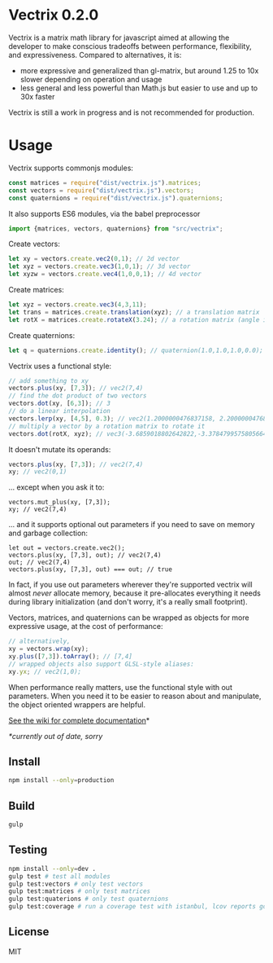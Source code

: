 Vectrix 0.2.0
=============
Vectrix is a matrix math library for javascript aimed at allowing the developer
to make conscious tradeoffs between performance, flexibility, and expressiveness. 
Compared to alternatives, it is:

* more expressive and generalized than gl-matrix, but around 1.25 to 10x slower depending on operation and usage
* less general and less powerful than Math.js but easier to use and up to 30x faster

Vectrix is still a work in progress and is not recommended for production.

Usage
=====
Vectrix supports commonjs modules:
```javascript
const matrices = require("dist/vectrix.js").matrices;
const vectors = require("dist/vectrix.js").vectors;
const quaternions = require("dist/vectrix.js").quaternions;
```

It also supports ES6 modules, via the babel preprocessor
```javascript
import {matrices, vectors, quaternions} from "src/vectrix";
```

Create vectors:
```javascript
let xy = vectors.create.vec2(0,1); // 2d vector
let xyz = vectors.create.vec3(1,0,1); // 3d vector
let xyzw = vectors.create.vec4(1,0,0,1); // 4d vector
```

Create matrices:
```javascript
let xyz = vectors.create.vec3(4,3,11);
let trans = matrices.create.translation(xyz); // a translation matrix
let rotX = matrices.create.rotateX(3.24); // a rotation matrix (angle in radians)
```

Create quaternions:
```javascript
let q = quaternions.create.identity(); // quaternion(1.0,1.0,1.0,0.0);
```

Vectrix uses a functional style:
```javascript
// add something to xy
vectors.plus(xy, [7,3]); // vec2(7,4)
// find the dot product of two vectors
vectors.dot(xy, [6,3]); // 3
// do a linear interpolation
vectors.lerp(xy, [4,5], 0.3); // vec2(1.2000000476837158, 2.200000047683716)
// multiply a vector by a rotation matrix to rotate it
vectors.dot(rotX, xyz); // vec3(-3.6859018802642822,-3.3784799575805664,11)
```

It doesn't mutate its operands:
```javascript
vectors.plus(xy, [7,3]); // vec2(7,4)
xy; // vec2(0,1)
```

... except when you ask it to:
```
vectors.mut_plus(xy, [7,3]);
xy; // vec2(7,4)
```

... and it supports optional out parameters if you need to save on memory and garbage collection:
```
let out = vectors.create.vec2();
vectors.plus(xy, [7,3], out); // vec2(7,4)
out; // vec2(7,4)
vectors.plus(xy, [7,3], out) === out; // true
```

In fact, if you use out parameters wherever they're supported vectrix will almost _never_ allocate memory, because it pre-allocates everything it needs during library initialization (and don't worry, it's a really small footprint).

Vectors, matrices, and quaternions can be wrapped as objects for more expressive usage,
at the cost of performance:
```javascript
// alternatively,
xy = vectors.wrap(xy);
xy.plus([7,3]).toArray(); // [7,4]
// wrapped objects also support GLSL-style aliases: 
xy.yx; // vec2(1,0);
```

When performance really matters, use the functional style with out parameters. When you need it to be easier to reason about and manipulate, the object oriented wrappers are helpful.

[See the wiki for complete documentation](https://github.com/nphyx/vectrix/wiki)*

_*currently out of date, sorry_

Install
-------
```bash
npm install --only=production
```

Build
-----
```bash
gulp
```

Testing
-------
```bash
npm install --only=dev .
gulp test # test all modules
gulp test:vectors # only test vectors
gulp test:matrices # only test matrices
gulp test:quaterions # only test quaternions 
gulp test:coverage # run a coverage test with istanbul, lcov reports go in /coverage
```

License
-------
MIT
